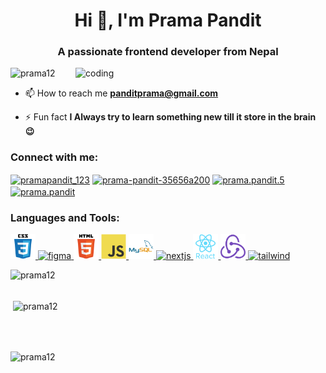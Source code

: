 <h1 align="center">Hi 👋, I'm Prama Pandit</h1>
<h3 align="center">A passionate frontend developer from Nepal</h3>


<img align="right" alt="coding" width="400" src="https://c.tenor.com/S59bPkT0pqcAAAAC/programming.gif" >

<p align="left"> <img src="https://komarev.com/ghpvc/?username=prama12&label=Profile%20views&color=0e75b6&style=flat" alt="prama12" /> </p>

- 📫 How to reach me **panditprama@gmail.com**

- ⚡ Fun fact **I Always try to learn something new till it store in the brain 😉**

<h3 align="left">Connect with me:</h3>
<p align="left">
<a href="https://twitter.com/pramapandit_123" target="blank"><img align="center" src="https://raw.githubusercontent.com/rahuldkjain/github-profile-readme-generator/master/src/images/icons/Social/twitter.svg" alt="pramapandit_123" height="30" width="40" /></a>
<a href="https://linkedin.com/in/prama-pandit-35656a200" target="blank"><img align="center" src="https://raw.githubusercontent.com/rahuldkjain/github-profile-readme-generator/master/src/images/icons/Social/linked-in-alt.svg" alt="prama-pandit-35656a200" height="30" width="40" /></a>
<a href="https://fb.com/prama.pandit.5" target="blank"><img align="center" src="https://raw.githubusercontent.com/rahuldkjain/github-profile-readme-generator/master/src/images/icons/Social/facebook.svg" alt="prama.pandit.5" height="30" width="40" /></a>
<a href="https://instagram.com/prama.pandit" target="blank"><img align="center" src="https://raw.githubusercontent.com/rahuldkjain/github-profile-readme-generator/master/src/images/icons/Social/instagram.svg" alt="prama.pandit" height="30" width="40" /></a>
</p>

<h3 align="left">Languages and Tools:</h3>
<p align="left"> <a href="https://www.w3schools.com/css/" target="_blank" rel="noreferrer"> <img src="https://raw.githubusercontent.com/devicons/devicon/master/icons/css3/css3-original-wordmark.svg" alt="css3" width="40" height="40"/> </a> <a href="https://www.figma.com/" target="_blank" rel="noreferrer"> <img src="https://www.vectorlogo.zone/logos/figma/figma-icon.svg" alt="figma" width="40" height="40"/> </a> <a href="https://www.w3.org/html/" target="_blank" rel="noreferrer"> <img src="https://raw.githubusercontent.com/devicons/devicon/master/icons/html5/html5-original-wordmark.svg" alt="html5" width="40" height="40"/> </a> <a href="https://developer.mozilla.org/en-US/docs/Web/JavaScript" target="_blank" rel="noreferrer"> <img src="https://raw.githubusercontent.com/devicons/devicon/master/icons/javascript/javascript-original.svg" alt="javascript" width="40" height="40"/> </a> <a href="https://www.mysql.com/" target="_blank" rel="noreferrer"> <img src="https://raw.githubusercontent.com/devicons/devicon/master/icons/mysql/mysql-original-wordmark.svg" alt="mysql" width="40" height="40"/> </a> <a href="https://nextjs.org/" target="_blank" rel="noreferrer"> <img src="https://cdn.worldvectorlogo.com/logos/nextjs-2.svg" alt="nextjs" width="40" height="40"/> </a> <a href="https://reactjs.org/" target="_blank" rel="noreferrer"> <img src="https://raw.githubusercontent.com/devicons/devicon/master/icons/react/react-original-wordmark.svg" alt="react" width="40" height="40"/> </a> <a href="https://redux.js.org" target="_blank" rel="noreferrer"> <img src="https://raw.githubusercontent.com/devicons/devicon/master/icons/redux/redux-original.svg" alt="redux" width="40" height="40"/> </a> <a href="https://tailwindcss.com/" target="_blank" rel="noreferrer"> <img src="https://www.vectorlogo.zone/logos/tailwindcss/tailwindcss-icon.svg" alt="tailwind" width="40" height="40"/> </a> </p>

<p><img align="left" src="https://github-readme-stats.vercel.app/api/top-langs?username=prama12&show_icons=true&locale=en&layout=compact" alt="prama12" /></p><br><br>

<p>&nbsp;<img align="center" src="https://github-readme-stats.vercel.app/api?username=prama12&show_icons=true&locale=en" alt="prama12" /></p> <br><br>

<p><img align="center" src="https://github-readme-streak-stats.herokuapp.com/?user=prama12&" alt="prama12" /></p>
